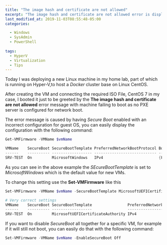 ```yaml
---
title: "The image hash and certificate are not allowed"
excerpt: "The image hash and certificate are not allowed error is displayed when creating a new Hyper-V machine"
last_modified_at: 2019-11-03T08:55:48-05:00
categories:

  - Windows
  - SysAdmin
  - PowerShell
  
tags:
  - HyperV
  - Virtualization
  - Tips
---
```


Today I was deploying a new Linux machine in my home lab, part of which is running on Hyper-V,to host a *Docker* cluster base on Linux CentOS.

After creating the VM and connecting the required ISO File, CentOS 7 in my case, I booted it just to be greeted by the **The image hash and certificate are not allowed** error message with machine failing to boot as no PXE server is configured for network boot.

The error message is caused by having *Secure Boot* enabled with an incorrect configuration for guest OS, you can easily display the configuration with the following command:

```powershell
Get-VMFirmware -VMName $vmName

VMName    SecureBoot SecureBootTemplate PreferredNetworkBootProtocol BootOrder
------    ---------- ------------------ ---------------------------- ---------
SRV-TEST  On         MicrosoftWindows   IPv4                         {File, Network, Drive, Drive}
```

As you can see in the above example the *SEcureBootTemplate* is set to *MicrosoftWindows* which is the default value for new VMs.

To change this setting use the **Set-VMFirmware** like this

```powershell
Set-VMFirmware -VMName $vmName -SecureBootTemplate MicrosoftUEFICertificateAuthority

# Very correct settings
VMName    SecureBoot SecureBootTemplate                PreferredNetworkBootProtocol BootOrder
------    ---------- ------------------                ---------------------------- ---------
SRV-TEST  On         MicrosoftUEFICertificateAuthority IPv4                         {File, Network, Drive, Drive}
```

If you want to disable *SecureBoot* all together for a specific VM, for example if it will still not boot, you can easily do that with the following command:

```powershell
Set-VMFirmware -VMName $vmName -EnableSecureBoot Off
```
